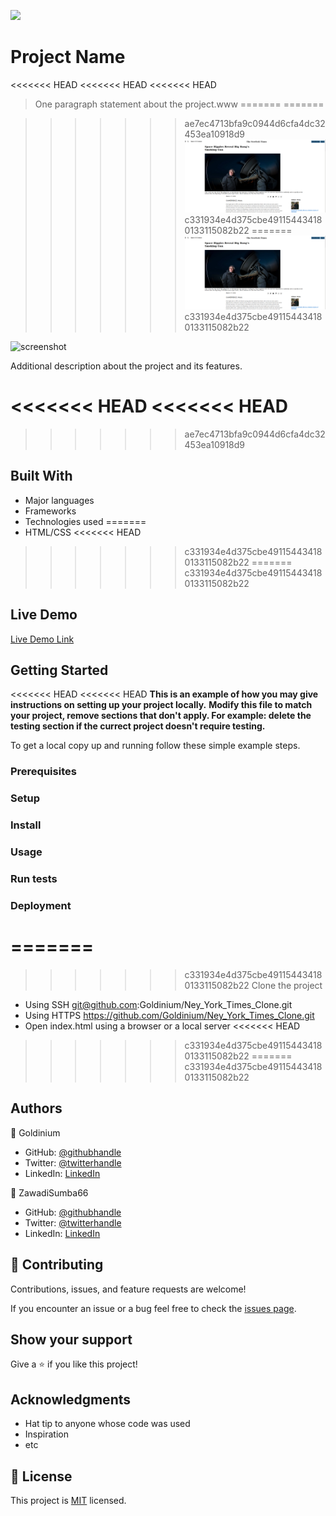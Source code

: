 ![](https://img.shields.io/badge/Microverse-blueviolet)

# Project Name

<<<<<<< HEAD
<<<<<<< HEAD
<<<<<<< HEAD
> One paragraph statement about the project.www
=======
=======

>>>>>>> ae7ec4713bfa9c0944d6cfa4dc32453ea10918d9
![screenshot](https://raw.githubusercontent.com/Goldinium/Ney_York_Times_Clone/new_york_first_trial/images/screenshot_2020-11-26%2009-23-22.png)
>>>>>>> c331934e4d375cbe491154434180133115082b22
=======
![screenshot](https://raw.githubusercontent.com/Goldinium/Ney_York_Times_Clone/new_york_first_trial/images/screenshot_2020-11-26%2009-23-22.png)
>>>>>>> c331934e4d375cbe491154434180133115082b22

![screenshot](./app_screenshot.png)

Additional description about the project and its features.

<<<<<<< HEAD
<<<<<<< HEAD
=======

>>>>>>> ae7ec4713bfa9c0944d6cfa4dc32453ea10918d9
## Built With

- Major languages
- Frameworks
- Technologies used
=======
- HTML/CSS
<<<<<<< HEAD
>>>>>>> c331934e4d375cbe491154434180133115082b22
=======
>>>>>>> c331934e4d375cbe491154434180133115082b22

## Live Demo

[Live Demo Link](https://livedemo.com)


## Getting Started

<<<<<<< HEAD
<<<<<<< HEAD
**This is an example of how you may give instructions on setting up your project locally.**
**Modify this file to match your project, remove sections that don't apply. For example: delete the testing section if the currect project doesn't require testing.**


To get a local copy up and running follow these simple example steps.

### Prerequisites

### Setup

### Install

### Usage

### Run tests

### Deployment

=======
=======
>>>>>>> c331934e4d375cbe491154434180133115082b22
  Clone the project
- Using SSH git@github.com:Goldinium/Ney_York_Times_Clone.git
- Using HTTPS https://github.com/Goldinium/Ney_York_Times_Clone.git
- Open index.html using a browser or a local server
<<<<<<< HEAD
>>>>>>> c331934e4d375cbe491154434180133115082b22
=======
>>>>>>> c331934e4d375cbe491154434180133115082b22


## Authors

👤 Goldinium

- GitHub: [@githubhandle](https://github.com/githubhandle)
- Twitter: [@twitterhandle](https://twitter.com/twitterhandle)
- LinkedIn: [LinkedIn](https://linkedin.com/linkedinhandle)

👤 ZawadiSumba66

- GitHub: [@githubhandle](https://github.com/githubhandle)
- Twitter: [@twitterhandle](https://twitter.com/twitterhandle)
- LinkedIn: [LinkedIn](https://linkedin.com/linkedinhandle)

## 🤝 Contributing

Contributions, issues, and feature requests are welcome!

If you encounter an issue or a bug feel free to check the [issues page](https://github.com/Goldinium/Ney_York_Times_Clone/issues).

## Show your support

Give a ⭐️ if you like this project!

## Acknowledgments

- Hat tip to anyone whose code was used
- Inspiration
- etc

## 📝 License

This project is [MIT](https://github.com/Goldinium/Ney_York_Times_Clone/blob/new_york_first_trial/LICENSE) licensed.
